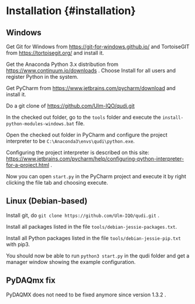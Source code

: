 # Installation        {#installation}

## Windows

Get Git for Windows from https://git-for-windows.github.io/ 
and TortoiseGIT from https://tortoisegit.org/ and install it.

Get the Anaconda Python 3.x distribution from https://www.continuum.io/downloads .
Choose Install for all users and register Python in the system.

Get PyCharm from https://www.jetbrains.com/pycharm/download and install it.

Do a git clone of https://github.com/Ulm-IQO/qudi.git

In the checked out folder, go to the `tools` folder and execute the `install-python-modules-windows.bat` file.

Open the checked out folder in PyCharm and configure the project interpreter to be `C:\Anaconda3\envs\qudi\python.exe`.

Configuring the project interpreter is described on this site:
https://www.jetbrains.com/pycharm/help/configuring-python-interpreter-for-a-project.html .

Now you can open `start.py` in the PyCharm project and execute it by right clicking the file tab and choosing execute.

## Linux (Debian-based)

Install git, do `git clone https://github.com/Ulm-IQO/qudi.git` .

Install all packages listed in the file `tools/debian-jessie-packages.txt`.

Install all Python packages listed in the file `tools/debian-jessie-pip.txt` with pip3.

You should now be able to run `python3 start.py` in the qudi folder and get a manager window showing the example configuration.

## PyDAQmx fix

PyDAQMX does not need to be fixed anymore since version 1.3.2 .


